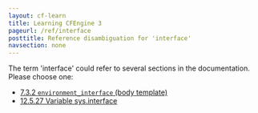```yaml
---
layout: cf-learn
title: Learning CFEngine 3
pageurl: /ref/interface
posttitle: Reference disambiguation for 'interface'
navsection: none
---
```


The term 'interface' could refer to several sections in the documentation. Please choose one:

- [7\.3\.2 <code>environment\_interface</code> \(body template\)](https://cfengine.com/manuals/cf3-reference.html#environment_interface-in-environments)
- [12\.5\.27 Variable sys\.interface](https://cfengine.com/manuals/cf3-reference.html#Variable-sys.interface)

